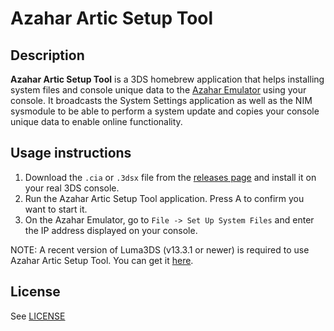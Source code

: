# Azahar Artic Setup Tool

## Description
**Azahar Artic Setup Tool** is a 3DS homebrew application that helps installing system files and console unique data to the [Azahar Emulator](https://github.com/azahar-emu/azahar) using your console. It broadcasts the System Settings application as well as the NIM sysmodule to be able to perform a system update and copies your console unique data to enable online functionality.

## Usage instructions
1) Download the `.cia` or `.3dsx` file from the [releases page](https://github.com/azahar-emu/ArticSetupTool/releases) and install it on your real 3DS console.
2) Run the Azahar Artic Setup Tool application. Press A to confirm you want to start it.
3) On the Azahar Emulator, go to `File -> Set Up System Files` and enter the IP address displayed on your console.

NOTE: A recent version of Luma3DS (v13.3.1 or newer) is required to use Azahar Artic Setup Tool. You can get it [here](https://github.com/LumaTeam/Luma3DS/releases/latest).

## License
See [LICENSE](LICENSE)

